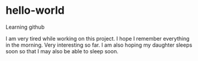 # hello-world
Learning github

I am very tired while working on this project. I hope I remember everything in the morning. Very interesting so far.
I am also hoping my daughter sleeps soon so that I may also be able to sleep soon.
